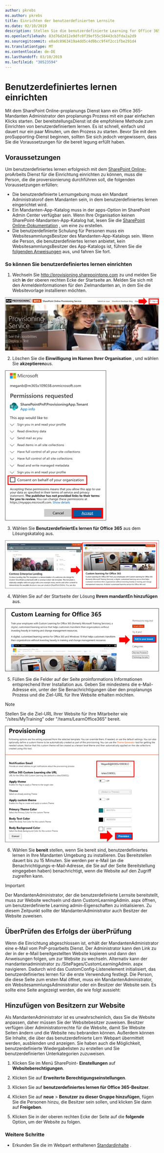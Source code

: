 ```yaml
---
author: pkrebs
ms.author: pkrebs
title: Einrichten der benutzerdefinierten Lernsite
ms.date: 02/10/2019
description: Stellen Sie die benutzerdefinierte Learning for Office 365-Website über das SharePoint-bereitstellungsModul zur Verfügung.
ms.openlocfilehash: 83d76d2d12e9dfc0f39ef55c58443cb3fda2a2d9
ms.sourcegitcommit: e0adc8963419a4dd5c4d9bcc9f4f2cc1fbe291d4
ms.translationtype: MT
ms.contentlocale: de-DE
ms.lasthandoff: 03/10/2019
ms.locfileid: "30523594"
---
```

# <a name="provision-custom-learning"></a>Benutzerdefiniertes lernen einrichten

Mit dem SharePoint Online-proplanungs Dienst kann ein Office 365-Mandanten Administrator den proplanungs Prozess mit ein paar einfachen Klicks starten. Der bereitstellungsDienst ist die empfohlene Methode zum Einrichten von benutzerdefiniertem lernen. Es ist schnell, einfach und dauert nur ein paar Minuten, um den Prozess zu starten. Bevor Sie mit dem proSupporting-Dienst beginnen, sollten Sie sich jedoch vergewissern, dass Sie die Voraussetzungen für die bereit legung erfüllt haben.

## <a name="prerequisites"></a>Voraussetzungen
 
Um benutzerdefiniertes lernen erfolgreich mit dem [SharePoint Online-](https://provisioning.sharepointpnp.com)proArbeits Dienst für die Einrichtung einrichten zu können, muss die Person, die die proversionierung durchführen soll, die folgenden Voraussetzungen erfüllen: 
 
- Die benutzerdefinierte Lernumgebung muss ein Mandant Administratorof dem Mandanten sein, in dem benutzerdefiniertes lernen eingerichtet wird.  
- Ein Mandanten-App-Katalog muss in der apps-Option im SharePoint Admin Center verfügbar sein. Wenn Ihre Organisation keinen SharePoint-Mandanten-App-Katalog hat, lesen Sie die [SharePoint Online-Dokumentation](https://docs.microsoft.com/en-us/sharepoint/use-app-catalog) , um eine zu erstellen.  
- Die benutzerdefinierte Schulung für Personen muss ein WebsitesammlungsBesitzer des Mandanten-App-Katalogs sein. Wenn die Person, die benutzerdefiniertes lernen anbietet, kein WebsitesammlungsBesitzer des App-Katalogs ist, führen Sie die [folgenden Anweisungen](addappadmin.md) aus, und fahren Sie fort. 

### <a name="to-provision-custom-learning"></a>So können Sie benutzerdefiniertes lernen einrichten

1. Wechseln Sie http://provisioning.sharepointpnp.com zu und melden Sie sich **in** der oberen rechten Ecke der Startseite an.  Melden Sie sich mit den Anmeldeinformationen für den Zielmandanten an, in dem Sie die Websitevorlage installieren möchten.

![pnphome. png](media/inst_signin.png)

2. Löschen Sie die **Einwilligung im Namen Ihrer Organisation** , und wählen Sie **akzeptieren**aus.

![in](media/inst_perms.png)

3. Wählen Sie **BenutzerdefiniertEs lernen für Office 365** aus dem Lösungskatalog aus.

![in](media/inst_select.png)

4. Wählen Sie auf der Startseite der Lösung **Ihrem mandantEn hinzufügen** aus.

![inst_select. png](media/inst_add.png)

5. Füllen Sie die Felder auf der Seite proinformations Informationen entsprechend Ihrer Installation aus. Geben Sie mindestens die e-Mail-Adresse ein, unter der Sie Benachrichtigungen über den proplanungs Prozess und die Ziel-URL für Ihre Website erhalten möchten.  
> [!NOTE]
> Stellen Sie die Ziel-URL Ihrer Website für Ihre Mitarbeiter wie "/sites/MyTraining" oder "/teams/LearnOffice365" bereit.

![inst_options. png](media/inst_options.png)

6. Wählen Sie **bereit** stellen, wenn Sie bereit sind, benutzerdefiniertes lernen in Ihre Mandanten Umgebung zu installieren.  Das Bereitstellen dauert bis zu 15 Minuten. Sie werden per e-Mail (an die Benachrichtigungs-e-Mail-Adresse, die Sie auf der Seite Bereitstellung eingegeben haben) benachrichtigt, wenn die Website auf den Zugriff zugreifen kann.

> [!IMPORTANT]
> Der MandantenAdministrator, der die benutzerdefinierte Lernsite bereitstellt, muss zur Website wechseln und dann CustomLearningAdmin. aspx öffnen, um benutzerdefinierte Learning admin-Eigenschaften zu initialisieren. Zu diesem Zeitpunkt sollte der MandantenAdministrator auch Besitzer der Website zuweisen. 

## <a name="validate-provisioning-success"></a>ÜberPrüfen des Erfolgs der überPrüfung

Wenn die Einrichtung abgeschlossen ist, erhält der MandantenAdministrator eine e-Mail vom PnP-proarbeits Dienst. Der Administrator kann den Link zu der in der e-Mail bereitgestellten Website kopieren und dann den Anweisungen folgen, um zur Website zu wechseln. Alternativ kann der mandantenadministrator zu <YOUR-SITE-COLLECTION-URL>/SitePages/CustomLearningAdmin. aspx navigieren. Dadurch wird das CustomConfig-Listenelement initialisiert, das benutzerdefiniertes lernen für die erste Verwendung festlegt. Die Person, die diese Seite zum ersten Mal öffnet, muss ein MandantenAdministrator, ein WebsitesammlungsAdministrator oder ein Besitzer der Website sein. Es sollte eine Seite angezeigt werden, die wie folgt aussieht: 

## <a name="add-owners-to-site"></a>Hinzufügen von Besitzern zur Website
Als MandantenAdministrator ist es unwahrscheinlich, dass Sie die Website anpassen, daher müssen Sie der Websitebesitzer zuweisen. Besitzer verfügen über Administratorrechte für die Website, damit Sie Website Seiten ändern und die Website neu bebranden können. Außerdem können Sie Inhalte, die über das benutzerdefinierte Lern Webpart übermittelt werden, ausblenden und anzeigen. Sie haben auch die Möglichkeit, benutzerdefinierte Wiedergabelisten zu erstellen und Sie benutzerdefinierten Unterkategorien zuzuweisen.  

1. Klicken Sie im Menü SharePoint- **Einstellungen** auf **Websiteberechtigungen**.
2. Klicken Sie auf **Erweiterte Berechtigungseinstellungen**.
3. Klicken Sie auf **benutzerdefiniertes lernen für Office 365-Besitzer**.
4. Klicken Sie auf **neue** > **Benutzer zu dieser Gruppe hinzufügen**, fügen Sie die Personen hinzu, die Besitzer sein sollen, und klicken Sie dann auf **Freigeben**.

8. Klicken Sie in der oberen rechten Ecke der Seite auf die **folgende** Option, um der Website zu folgen.  

### <a name="next-steps"></a>Weitere Schritte
- Erkunden Sie die im Webpart enthaltenen [Standardinhalte](sitecontent.md) .
